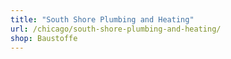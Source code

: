 ```yaml
---
title: "South Shore Plumbing and Heating"
url: /chicago/south-shore-plumbing-and-heating/
shop: Baustoffe
---
```

